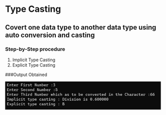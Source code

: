 # Type Casting 

## Covert one data type to another data type using auto conversion and casting

### Step-by-Step procedure 
1. Implicit Type Casting
2. Explicit Type Casting
    
###Output Obtained

![Test_Image_1](ImplicitExplicit.png)


